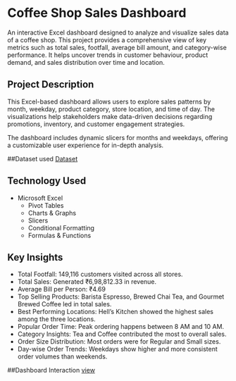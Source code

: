 # Coffee Shop Sales Dashboard

An interactive Excel dashboard designed to analyze and visualize sales data of a coffee shop. This project provides a comprehensive view of key metrics such as total sales, footfall, average bill amount, and category-wise performance. It helps uncover trends in customer behaviour, product demand, and sales distribution over time and location.

##  Project Description

This Excel-based dashboard allows users to explore sales patterns by month, weekday, product category, store location, and time of day. The visualizations help stakeholders make data-driven decisions regarding promotions, inventory, and customer engagement strategies.

The dashboard includes dynamic slicers for months and weekdays, offering a customizable user experience for in-depth analysis.

##Dataset used
<a href="https://github.com/anjali0609/Data-Analytics-Projects/blob/main/Excel/coffeeShop/Coffee%20Shop%20Sales%20dataset.xlsx">Dataset</a>

##  Technology Used

- Microsoft Excel
  - Pivot Tables
  - Charts & Graphs
  - Slicers
  - Conditional Formatting
  - Formulas & Functions

## Key Insights

- Total Footfall: 149,116 customers visited across all stores.
- Total Sales: Generated ₹6,98,812.33 in revenue.
- Average Bill per Person: ₹4.69
- Top Selling Products: Barista Espresso, Brewed Chai Tea, and Gourmet Brewed Coffee led in total sales.
- Best Performing Locations: Hell’s Kitchen showed the highest sales among the three locations.
- Popular Order Time: Peak ordering happens between 8 AM and 10 AM.
- Category Insights: Tea and Coffee contributed the most to overall sales.
- Order Size Distribution: Most orders were for Regular and Small sizes.
- Day-wise Order Trends: Weekdays show higher and more consistent order volumes than weekends.

##Dashboard Interaction
<a href="https://github.com/anjali0609/Data-Analytics-Projects/blob/main/Excel/coffeeShop/Coffee%20shop%20dashboard%20screenshot.png">view</a>




